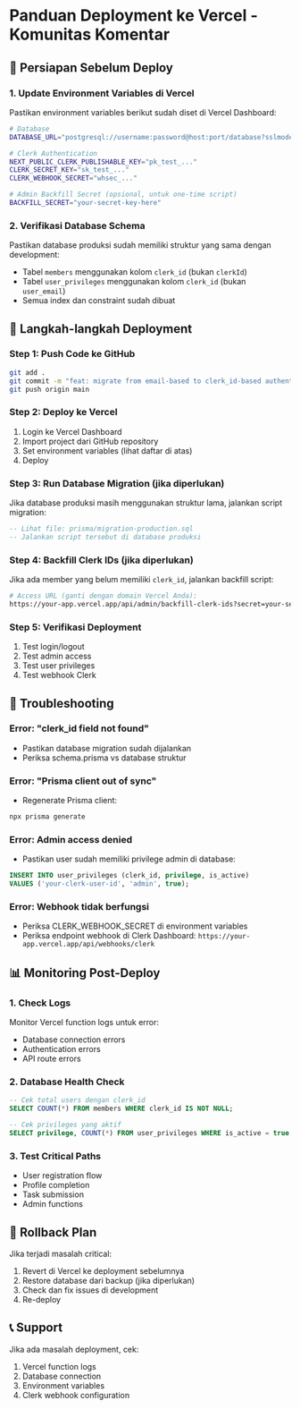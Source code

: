 # Panduan Deployment ke Vercel - Komunitas Komentar

## 🚀 Persiapan Sebelum Deploy

### 1. Update Environment Variables di Vercel
Pastikan environment variables berikut sudah diset di Vercel Dashboard:

```bash
# Database
DATABASE_URL="postgresql://username:password@host:port/database?sslmode=require"

# Clerk Authentication
NEXT_PUBLIC_CLERK_PUBLISHABLE_KEY="pk_test_..."
CLERK_SECRET_KEY="sk_test_..."
CLERK_WEBHOOK_SECRET="whsec_..."

# Admin Backfill Secret (opsional, untuk one-time script)
BACKFILL_SECRET="your-secret-key-here"
```

### 2. Verifikasi Database Schema
Pastikan database produksi sudah memiliki struktur yang sama dengan development:

- Tabel `members` menggunakan kolom `clerk_id` (bukan `clerkId`)
- Tabel `user_privileges` menggunakan kolom `clerk_id` (bukan `user_email`)
- Semua index dan constraint sudah dibuat

## 📝 Langkah-langkah Deployment

### Step 1: Push Code ke GitHub
```bash
git add .
git commit -m "feat: migrate from email-based to clerk_id-based authentication"
git push origin main
```

### Step 2: Deploy ke Vercel
1. Login ke Vercel Dashboard
2. Import project dari GitHub repository
3. Set environment variables (lihat daftar di atas)
4. Deploy

### Step 3: Run Database Migration (jika diperlukan)
Jika database produksi masih menggunakan struktur lama, jalankan script migration:

```sql
-- Lihat file: prisma/migration-production.sql
-- Jalankan script tersebut di database produksi
```

### Step 4: Backfill Clerk IDs (jika diperlukan)
Jika ada member yang belum memiliki `clerk_id`, jalankan backfill script:

```bash
# Access URL (ganti dengan domain Vercel Anda):
https://your-app.vercel.app/api/admin/backfill-clerk-ids?secret=your-secret-key
```

### Step 5: Verifikasi Deployment
1. Test login/logout
2. Test admin access
3. Test user privileges
4. Test webhook Clerk

## 🔧 Troubleshooting

### Error: "clerk_id field not found"
- Pastikan database migration sudah dijalankan
- Periksa schema.prisma vs database struktur

### Error: "Prisma client out of sync"
- Regenerate Prisma client:
```bash
npx prisma generate
```

### Error: Admin access denied
- Pastikan user sudah memiliki privilege admin di database:
```sql
INSERT INTO user_privileges (clerk_id, privilege, is_active) 
VALUES ('your-clerk-user-id', 'admin', true);
```

### Error: Webhook tidak berfungsi
- Periksa CLERK_WEBHOOK_SECRET di environment variables
- Periksa endpoint webhook di Clerk Dashboard: `https://your-app.vercel.app/api/webhooks/clerk`

## 📊 Monitoring Post-Deploy

### 1. Check Logs
Monitor Vercel function logs untuk error:
- Database connection errors
- Authentication errors
- API route errors

### 2. Database Health Check
```sql
-- Cek total users dengan clerk_id
SELECT COUNT(*) FROM members WHERE clerk_id IS NOT NULL;

-- Cek privileges yang aktif
SELECT privilege, COUNT(*) FROM user_privileges WHERE is_active = true GROUP BY privilege;
```

### 3. Test Critical Paths
- User registration flow
- Profile completion
- Task submission
- Admin functions

## 🔄 Rollback Plan
Jika terjadi masalah critical:

1. Revert di Vercel ke deployment sebelumnya
2. Restore database dari backup (jika diperlukan)
3. Check dan fix issues di development
4. Re-deploy

## 📞 Support
Jika ada masalah deployment, cek:
1. Vercel function logs
2. Database connection
3. Environment variables
4. Clerk webhook configuration
